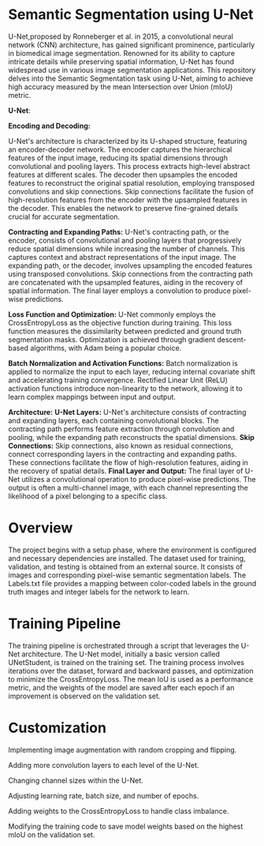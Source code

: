 # **Semantic Segmentation using U-Net**

U-Net,proposed by Ronneberger et al. in 2015, a convolutional neural network (CNN) architecture, has gained significant prominence, particularly in biomedical image segmentation. Renowned for its ability to capture intricate details while preserving spatial information, U-Net has found widespread use in various image segmentation applications. This repository delves into the Semantic Segmentation task using U-Net, aiming to achieve high accuracy measured by the mean Intersection over Union (mIoU) metric. 

**U-Net**:

**Encoding and Decoding:**

U-Net's architecture is characterized by its U-shaped structure, featuring an encoder-decoder network. The encoder captures the hierarchical features of the input image, reducing its spatial dimensions through convolutional and pooling layers. This process extracts high-level abstract features at different scales. The decoder then upsamples the encoded features to reconstruct the original spatial resolution, employing transposed convolutions and skip connections. Skip connections facilitate the fusion of high-resolution features from the encoder with the upsampled features in the decoder. This enables the network to preserve fine-grained details crucial for accurate segmentation.

**Contracting and Expanding Paths:**
U-Net's contracting path, or the encoder, consists of convolutional and pooling layers that progressively reduce spatial dimensions while increasing the number of channels. This captures context and abstract representations of the input image.
The expanding path, or the decoder, involves upsampling the encoded features using transposed convolutions. Skip connections from the contracting path are concatenated with the upsampled features, aiding in the recovery of spatial information. The final layer employs a convolution to produce pixel-wise predictions.

**Loss Function and Optimization:**
U-Net commonly employs the CrossEntropyLoss as the objective function during training. This loss function measures the dissimilarity between predicted and ground truth segmentation masks. Optimization is achieved through gradient descent-based algorithms, with Adam being a popular choice.

**Batch Normalization and Activation Functions:**
Batch normalization is applied to normalize the input to each layer, reducing internal covariate shift and accelerating training convergence. Rectified Linear Unit (ReLU) activation functions introduce non-linearity to the network, allowing it to learn complex mappings between input and output.

**Architecture:**
**U-Net Layers:**
U-Net's architecture consists of contracting and expanding layers, each containing convolutional blocks. The contracting path performs feature extraction through convolution and pooling, while the expanding path reconstructs the spatial dimensions.
**Skip Connections:**
Skip connections, also known as residual connections, connect corresponding layers in the contracting and expanding paths. These connections facilitate the flow of high-resolution features, aiding in the recovery of spatial details.
**Final Layer and Output:**
The final layer of U-Net utilizes a convolutional operation to produce pixel-wise predictions. The output is often a multi-channel image, with each channel representing the likelihood of a pixel belonging to a specific class.

# **Overview**

The project begins with a setup phase, where the environment is configured and necessary dependencies are installed. The dataset used for training, validation, and testing is obtained from an external source. It consists of images and corresponding pixel-wise semantic segmentation labels. The Labels.txt file provides a mapping between color-coded labels in the ground truth images and integer labels for the network to learn.

# **Training Pipeline**

The training pipeline is orchestrated through a script that leverages the U-Net architecture. The U-Net model, initially a basic version called UNetStudent, is trained on the training set. The training process involves iterations over the dataset, forward and backward passes, and optimization to minimize the CrossEntropyLoss. The mean IoU is used as a performance metric, and the weights of the model are saved after each epoch if an improvement is observed on the validation set.

# **Customization**
Implementing image augmentation with random cropping and flipping.

Adding more convolution layers to each level of the U-Net.

Changing channel sizes within the U-Net.

Adjusting learning rate, batch size, and number of epochs.

Adding weights to the CrossEntropyLoss to handle class imbalance.

Modifying the training code to save model weights based on the highest mIoU on the validation set.
